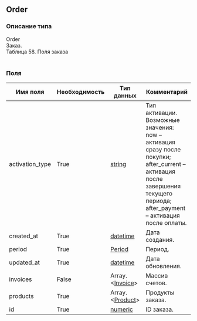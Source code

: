 
## Order

### Описание типа
Order<br/>Заказ.<br/>Таблица 58. Поля заказа<br/><br/>
### Поля

| Имя поля | Необходимость | Тип данных | Комментарий |
|---|---|---|---|
|activation_type|True|[string](/docs/types/string.md)|Тип активации.<br/>Возможные значения:	<br/>now – активация сразу после покупки;<br/>after_current – активация после завершения текущего периода;<br/>after_payment – активация после оплаты.<br/>|
|created_at|True|[datetime](/docs/types/datetime.md)|Дата создания.<br/>|
|period|True|[Period](/docs/types/Period.md)|Период.<br/>|
|updated_at|True|[datetime](/docs/types/datetime.md)|Дата обновления.<br/>|
|invoices|False|Array.<[Invoice](/docs/types/Invoice.md)>|Массив счетов.<br/>|
|products|True|Array.<[Product](/docs/types/Product.md)>|Продукты заказа.<br/>|
|id|True|[numeric](/docs/types/numeric.md)|ID заказа.<br/>|
